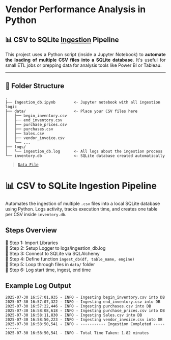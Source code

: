 # Vendor Performance Analysis in Python

## 📊 CSV to SQLite [Ingestion](Ingestion.md) Pipeline

<p align='justify'>
This project uses a Python script (inside a Jupyter Notebook) to <strong>automate the loading of multiple CSV files into a SQLite database</strong>. It's useful for small ETL jobs or prepping data for analysis tools like Power BI or Tableau.
</p>

---

## 📁 Folder Structure

```plaintext
.
├── Ingestion_db.ipynb        <- Jupyter notebook with all ingestion logic
├── data/                     <- Place your CSV files here
│   ├── begin_inventory.csv
│   ├── end_inventory.csv
│   ├── purchase_prices.csv
│   ├── purchases.csv
│   ├── Sales.csv
│   ├── vendor_invoice.csv
│   └── ...
├── logs/
│   └── ingestion_db.log      <- All logs about the ingestion process
└── inventory.db              <- SQLite database created automatically

```
> [`Data File`](https://github.com/Shivs0147/Vendor-Performance-Analysis-in-Python/releases/tag/v1.0.0)

# 📊 CSV to SQLite Ingestion Pipeline

Automates the ingestion of multiple `.csv` files into a local SQLite database using Python. Logs activity, tracks execution time, and creates one table per CSV inside `inventory.db`.

## Steps Overview

🔹 Step 1: Import Libraries  
🔹 Step 2: Setup Logger to logs/ingestion_db.log  
🔹 Step 3: Connect to SQLite via SQLAlchemy  
🔹 Step 4: Define function `ingest_db(df, table_name, engine)`  
🔹 Step 5: Loop through files in `data/` folder  
🔹 Step 6: Log start time, ingest, end time

## Example Log Output

```
2025-07-30 16:57:01,935 - INFO - Ingesting begin_inventory.csv into DB
2025-07-30 16:57:07,322 - INFO - Ingesting end_inventory.csv into DB
2025-07-30 16:57:22,446 - INFO - Ingesting purchases.csv into DB
2025-07-30 16:58:08,618 - INFO - Ingesting purchase_prices.csv into DB
2025-07-30 16:58:11,830 - INFO - Ingesting Sales.csv into DB
2025-07-30 16:58:50,223 - INFO - Ingesting vendor_invoice.csv into DB
2025-07-30 16:58:50,541 - INFO - ----------- Ingestion Completed -----------
2025-07-30 16:58:50,541 - INFO - Total Time Taken: 1.82 minutes
```
